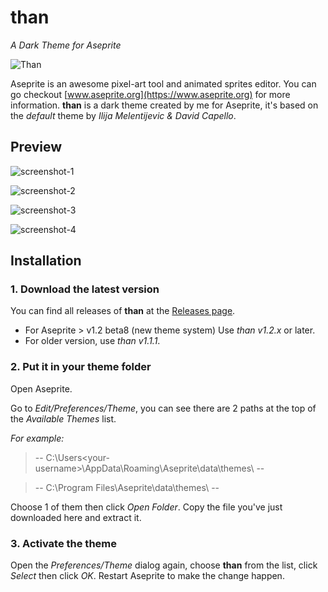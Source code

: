 # than
*A Dark Theme for Aseprite*

![Than](https://raw.githubusercontent.com/tungkradle/aseprite-than/master/than.png)

Aseprite is an awesome pixel-art tool and animated sprites editor. You can go checkout [www.aseprite.org](https://www.aseprite.org) for more information. **than** is a dark theme created by me for Aseprite, it's based on the *default* theme by *Ilija Melentijevic & David Capello*.

## Preview
![screenshot-1](https://cloud.githubusercontent.com/assets/24779254/25117556/df99ea3e-243c-11e7-9c3e-1c5aecee57c3.png)

![screenshot-2](https://cloud.githubusercontent.com/assets/24779254/25117558/df9bd9ca-243c-11e7-851d-5eef059749be.png)

![screenshot-3](https://cloud.githubusercontent.com/assets/24779254/25117557/df9a7472-243c-11e7-8c9c-709671c4e611.png)

![screenshot-4](https://cloud.githubusercontent.com/assets/24779254/25117559/dfc5de8c-243c-11e7-9795-c10789be516a.png)

## Installation
### 1. Download the latest version
You can find all releases of **than** at the [Releases page](https://github.com/tungkradle/aseprite-than/releases/).

- For Aseprite > v1.2 beta8 (new theme system) Use _than v1.2.x_ or later.
- For older version, use _than v1.1.1_.

### 2. Put it in your theme folder
Open Aseprite.

Go to *Edit/Preferences/Theme*, you can see there are 2 paths at the top of the *Available Themes* list.

*For example:*

> -- C:\Users\<your-username>\AppData\Roaming\Aseprite\data\themes\ --

> -- C:\Program Files\Aseprite\data\themes\ --

Choose 1 of them then click *Open Folder*. Copy the file you've just downloaded here and extract it.

### 3. Activate the theme
Open the *Preferences/Theme* dialog again, choose **than** from the list, click *Select* then click *OK*. Restart Aseprite to make the change happen.
